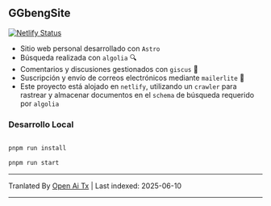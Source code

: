 ## GGbengSite

[![Netlify Status](https://api.netlify.com/api/v1/badges/58d6ebf4-6582-43fc-a7e7-a1ce4278e8f3/deploy-status)](https://app.netlify.com/sites/ggbengsite/deploys)

- Sitio web personal desarrollado con `Astro`
- Búsqueda realizada con `algolia` 🔍
- Comentarios y discusiones gestionados con `giscus` 🌈
- Suscripción y envío de correos electrónicos mediante `mailerlite` 📮
- Este proyecto está alojado en `netlify`, utilizando un `crawler` para rastrear y almacenar documentos en el `schema` de búsqueda requerido por `algolia`

### Desarrollo Local

```bash

pnpm run install

pnpm run start
```

---

Tranlated By [Open Ai Tx](https://github.com/OpenAiTx/OpenAiTx) | Last indexed: 2025-06-10

---